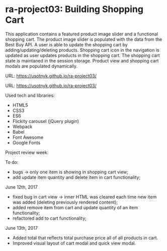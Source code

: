 # ra-project03: Building Shopping Cart

This application contains a featured product image slider and a functional shopping cart. The product image slider is populated with the data from the Best Buy API. A user is able to update the shopping cart by adding/updating/deleting products. Shopping cart icon in the navigation is updated as user updates products in the shopping cart. The shopping cart state is maintaned in the session storage. Product view and shopping cart modals are populated dynamically.

URL: https://usotnyk.github.io/ra-project03/ 

URL: https://usotnyk.github.io/ra-project03/

Used tech and libraries:

- HTML5
- CSS3
- ES6
- Flickity carousel (jQuery plugin)
- Webpack
- Babel
- Font Awesome
- Google Fonts



Project review week:

To do:
- bugs -> only one item is showing in shopping cart view;
- add update item quantity and delete item in cart functionality;

June 12th, 2017

- fixed bug in cart view -> inner HTML was cleared each time new item was added (deleting previously rendered content);
- added remove item from cart and update quantity of an item functionality;
- refactored add to cart functionality;

June 13th, 2017
- Added total that reflects total purchase price all of all products in cart.
- Improved visual layout of cart modal and quick view modal. 

